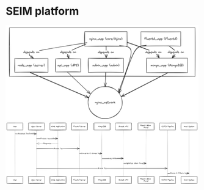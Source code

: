 # SEIM platform 

<img alt="compose.yml" src="images/Compose.yml.png" />

<img alt="compose.yml" src="images/workflow.png" />
